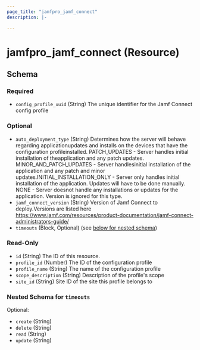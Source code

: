 ```yaml
---
page_title: "jamfpro_jamf_connect"
description: |-
  
---
```


# jamfpro_jamf_connect (Resource)


<!-- schema generated by tfplugindocs -->
## Schema

### Required

- `config_profile_uuid` (String) The unique identifier for the Jamf Connect config profile

### Optional

- `auto_deployment_type` (String) Determines how the server will behave regarding applicationupdates and installs on the devices that have the configuration profileinstalled. PATCH_UPDATES - Server handles initial installation of theapplication and any patch updates. MINOR_AND_PATCH_UPDATES - Server handlesinitial installation of the application and any patch and minor updates.INITIAL_INSTALLATION_ONLY - Server only handles initial installation of the application. Updates will have to be done manually. NONE - Server doesnot handle any installations or updates for the application. Version is ignored for this type.
- `jamf_connect_version` (String) Version of Jamf Connect to deploy.Versions are listed here https://www.jamf.com/resources/product-documentation/jamf-connect-administrators-guide/
- `timeouts` (Block, Optional) (see [below for nested schema](#nestedblock--timeouts))

### Read-Only

- `id` (String) The ID of this resource.
- `profile_id` (Number) The ID of the configuration profile
- `profile_name` (String) The name of the configuration profile
- `scope_description` (String) Description of the profile's scope
- `site_id` (String) Site ID of the site this profile belongs to

<a id="nestedblock--timeouts"></a>
### Nested Schema for `timeouts`

Optional:

- `create` (String)
- `delete` (String)
- `read` (String)
- `update` (String)